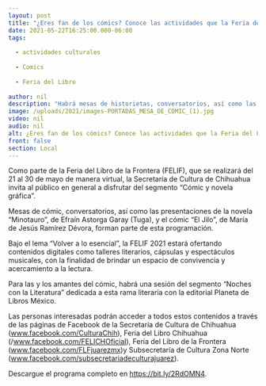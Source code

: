 ```yaml
---
layout: post
title: "¿Eres fan de los cómics? Conoce las actividades que la Feria del Libro de la Frontera tiene para ti"
date: 2021-05-22T16:25:00.000-06:00
tags:
  
  - actividades culturales
  
  - Comics
  
  - Feria del Libro
  
author: nil
description: "Habrá mesas de historietas, conversatorios, así como las presentaciones de los libros “Minotauro” y “El Jilo”"
image: /uploads/2021/images-PORTADAS_MESA_DE_COMIC_(1).jpg
video: nil
audio: nil
alt: ¿Eres fan de los cómics? Conoce las actividades que la Feria del Libro de la Frontera tiene para ti
front: false
section: Local
---
```


Como parte de la Feria del Libro de la Frontera (FELIF), que se realizará del 21 al 30 de mayo de manera virtual, la Secretaría de Cultura de Chihuahua invita al público en general a  disfrutar del segmento “Cómic y novela gráfica”.

Mesas de cómic, conversatorios, así como las presentaciones de la novela “Minotauro”, de Efraín Astorga Garay (Tuga), y el cómic “El Jilo”, de María de Jesús Ramírez Dévora, forman parte de esta programación.

Bajo el lema “Volver a lo esencial”, la FELIF 2021 estará ofertando contenidos digitales como talleres literarios, cápsulas y espectáculos musicales, con la finalidad de brindar un espacio de convivencia y acercamiento a la lectura.

Para las y los amantes del cómic, habrá una sesión del segmento “Noches con la Literatura” dedicada a esta rama literaria con la editorial Planeta de Libros México.

Las personas interesadas podrán acceder a todos estos contenidos a través de las páginas de Facebook de la Secretaría de Cultura de Chihuahua (www.facebook.com/CulturaChih), Feria del Libro Chihuahua (/www.facebook.com/FELICHOficial), Feria del Libro de la Frontera (www.facebook.com/FLFjuarezmx)y Subsecretaría de Cultura Zona Norte (www.facebook.com/subsecretariadeculturajuarez).

Descargue el programa completo en https://bit.ly/2RdOMN4.